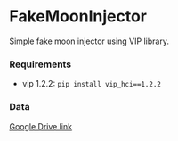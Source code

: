 # FakeMoonInjector
Simple fake moon injector using VIP library.

### Requirements 
- vip 1.2.2: `pip install vip_hci==1.2.2`

### Data 
[Google Drive link](https://drive.google.com/file/d/1vm5Ty4fvXobrknEzFGJmPdW9mzbASmgL/view?usp=sharing)

